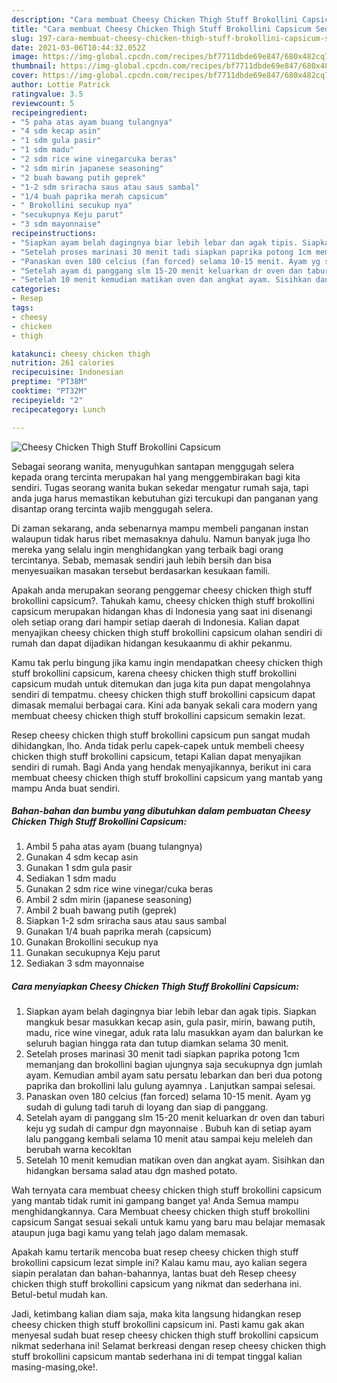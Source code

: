 ```yaml
---
description: "Cara membuat Cheesy Chicken Thigh Stuff Brokollini Capsicum Sederhana Untuk Jualan"
title: "Cara membuat Cheesy Chicken Thigh Stuff Brokollini Capsicum Sederhana Untuk Jualan"
slug: 197-cara-membuat-cheesy-chicken-thigh-stuff-brokollini-capsicum-sederhana-untuk-jualan
date: 2021-03-06T10:44:32.052Z
image: https://img-global.cpcdn.com/recipes/bf7711dbde69e847/680x482cq70/cheesy-chicken-thigh-stuff-brokollini-capsicum-foto-resep-utama.jpg
thumbnail: https://img-global.cpcdn.com/recipes/bf7711dbde69e847/680x482cq70/cheesy-chicken-thigh-stuff-brokollini-capsicum-foto-resep-utama.jpg
cover: https://img-global.cpcdn.com/recipes/bf7711dbde69e847/680x482cq70/cheesy-chicken-thigh-stuff-brokollini-capsicum-foto-resep-utama.jpg
author: Lottie Patrick
ratingvalue: 3.5
reviewcount: 5
recipeingredient:
- "5 paha atas ayam buang tulangnya"
- "4 sdm kecap asin"
- "1 sdm gula pasir"
- "1 sdm madu"
- "2 sdm rice wine vinegarcuka beras"
- "2 sdm mirin japanese seasoning"
- "2 buah bawang putih geprek"
- "1-2 sdm sriracha saus atau saus sambal"
- "1/4 buah paprika merah capsicum"
- " Brokollini secukup nya"
- "secukupnya Keju parut"
- "3 sdm mayonnaise"
recipeinstructions:
- "Siapkan ayam belah dagingnya biar lebih lebar dan agak tipis. Siapkan mangkuk besar masukkan kecap asin, gula pasir, mirin, bawang putih, madu, rice wine vinegar, aduk rata lalu masukkan ayam dan balurkan ke seluruh bagian hingga rata dan tutup diamkan selama 30 menit."
- "Setelah proses marinasi 30 menit tadi siapkan paprika potong 1cm memanjang dan brokollini bagian ujungnya saja secukupnya dgn jumlah ayam. Kemudian ambil ayam satu persatu lebarkan dan beri dua potong paprika dan brokollini lalu gulung ayamnya . Lanjutkan sampai selesai."
- "Panaskan oven 180 celcius (fan forced) selama 10-15 menit. Ayam yg sudah di gulung tadi taruh di loyang dan siap di panggang."
- "Setelah ayam di panggang slm 15-20 menit keluarkan dr oven dan taburi keju yg sudah di campur dgn mayonnaise . Bubuh kan di setiap ayam lalu panggang kembali selama 10 menit atau sampai keju meleleh dan berubah warna kecokltan"
- "Setelah 10 menit kemudian matikan oven dan angkat ayam. Sisihkan dan hidangkan bersama salad atau dgn mashed potato."
categories:
- Resep
tags:
- cheesy
- chicken
- thigh

katakunci: cheesy chicken thigh 
nutrition: 261 calories
recipecuisine: Indonesian
preptime: "PT38M"
cooktime: "PT32M"
recipeyield: "2"
recipecategory: Lunch

---
```



![Cheesy Chicken Thigh Stuff Brokollini Capsicum](https://img-global.cpcdn.com/recipes/bf7711dbde69e847/680x482cq70/cheesy-chicken-thigh-stuff-brokollini-capsicum-foto-resep-utama.jpg)

Sebagai seorang wanita, menyuguhkan santapan menggugah selera kepada orang tercinta merupakan hal yang menggembirakan bagi kita sendiri. Tugas seorang  wanita bukan sekedar mengatur rumah saja, tapi anda juga harus memastikan kebutuhan gizi tercukupi dan panganan yang disantap orang tercinta wajib menggugah selera.

Di zaman  sekarang, anda sebenarnya mampu membeli panganan instan walaupun tidak harus ribet memasaknya dahulu. Namun banyak juga lho mereka yang selalu ingin menghidangkan yang terbaik bagi orang tercintanya. Sebab, memasak sendiri jauh lebih bersih dan bisa menyesuaikan masakan tersebut berdasarkan kesukaan famili. 



Apakah anda merupakan seorang penggemar cheesy chicken thigh stuff brokollini capsicum?. Tahukah kamu, cheesy chicken thigh stuff brokollini capsicum merupakan hidangan khas di Indonesia yang saat ini disenangi oleh setiap orang dari hampir setiap daerah di Indonesia. Kalian dapat menyajikan cheesy chicken thigh stuff brokollini capsicum olahan sendiri di rumah dan dapat dijadikan hidangan kesukaanmu di akhir pekanmu.

Kamu tak perlu bingung jika kamu ingin mendapatkan cheesy chicken thigh stuff brokollini capsicum, karena cheesy chicken thigh stuff brokollini capsicum mudah untuk ditemukan dan juga kita pun dapat mengolahnya sendiri di tempatmu. cheesy chicken thigh stuff brokollini capsicum dapat dimasak memalui berbagai cara. Kini ada banyak sekali cara modern yang membuat cheesy chicken thigh stuff brokollini capsicum semakin lezat.

Resep cheesy chicken thigh stuff brokollini capsicum pun sangat mudah dihidangkan, lho. Anda tidak perlu capek-capek untuk membeli cheesy chicken thigh stuff brokollini capsicum, tetapi Kalian dapat menyajikan sendiri di rumah. Bagi Anda yang hendak menyajikannya, berikut ini cara membuat cheesy chicken thigh stuff brokollini capsicum yang mantab yang mampu Anda buat sendiri.

<!--inarticleads1-->

##### Bahan-bahan dan bumbu yang dibutuhkan dalam pembuatan Cheesy Chicken Thigh Stuff Brokollini Capsicum:

1. Ambil 5 paha atas ayam (buang tulangnya)
1. Gunakan 4 sdm kecap asin
1. Gunakan 1 sdm gula pasir
1. Sediakan 1 sdm madu
1. Gunakan 2 sdm rice wine vinegar/cuka beras
1. Ambil 2 sdm mirin (japanese seasoning)
1. Ambil 2 buah bawang putih (geprek)
1. Siapkan 1-2 sdm sriracha saus atau saus sambal
1. Gunakan 1/4 buah paprika merah (capsicum)
1. Gunakan  Brokollini secukup nya
1. Gunakan secukupnya Keju parut
1. Sediakan 3 sdm mayonnaise




<!--inarticleads2-->

##### Cara menyiapkan Cheesy Chicken Thigh Stuff Brokollini Capsicum:

1. Siapkan ayam belah dagingnya biar lebih lebar dan agak tipis. Siapkan mangkuk besar masukkan kecap asin, gula pasir, mirin, bawang putih, madu, rice wine vinegar, aduk rata lalu masukkan ayam dan balurkan ke seluruh bagian hingga rata dan tutup diamkan selama 30 menit.
1. Setelah proses marinasi 30 menit tadi siapkan paprika potong 1cm memanjang dan brokollini bagian ujungnya saja secukupnya dgn jumlah ayam. Kemudian ambil ayam satu persatu lebarkan dan beri dua potong paprika dan brokollini lalu gulung ayamnya . Lanjutkan sampai selesai.
1. Panaskan oven 180 celcius (fan forced) selama 10-15 menit. Ayam yg sudah di gulung tadi taruh di loyang dan siap di panggang.
1. Setelah ayam di panggang slm 15-20 menit keluarkan dr oven dan taburi keju yg sudah di campur dgn mayonnaise . Bubuh kan di setiap ayam lalu panggang kembali selama 10 menit atau sampai keju meleleh dan berubah warna kecokltan
1. Setelah 10 menit kemudian matikan oven dan angkat ayam. Sisihkan dan hidangkan bersama salad atau dgn mashed potato.




Wah ternyata cara membuat cheesy chicken thigh stuff brokollini capsicum yang mantab tidak rumit ini gampang banget ya! Anda Semua mampu menghidangkannya. Cara Membuat cheesy chicken thigh stuff brokollini capsicum Sangat sesuai sekali untuk kamu yang baru mau belajar memasak ataupun juga bagi kamu yang telah jago dalam memasak.

Apakah kamu tertarik mencoba buat resep cheesy chicken thigh stuff brokollini capsicum lezat simple ini? Kalau kamu mau, ayo kalian segera siapin peralatan dan bahan-bahannya, lantas buat deh Resep cheesy chicken thigh stuff brokollini capsicum yang nikmat dan sederhana ini. Betul-betul mudah kan. 

Jadi, ketimbang kalian diam saja, maka kita langsung hidangkan resep cheesy chicken thigh stuff brokollini capsicum ini. Pasti kamu gak akan menyesal sudah buat resep cheesy chicken thigh stuff brokollini capsicum nikmat sederhana ini! Selamat berkreasi dengan resep cheesy chicken thigh stuff brokollini capsicum mantab sederhana ini di tempat tinggal kalian masing-masing,oke!.

